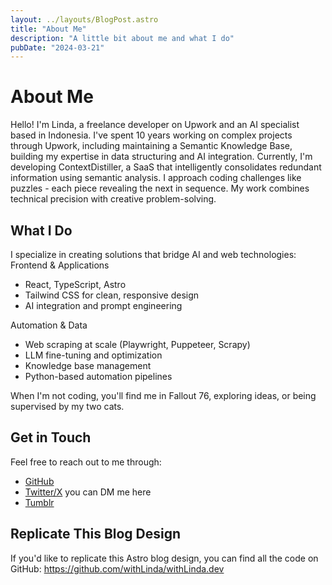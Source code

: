```yaml
---
layout: ../layouts/BlogPost.astro
title: "About Me"
description: "A little bit about me and what I do"
pubDate: "2024-03-21"
---
```


# About Me

Hello! I'm Linda, a freelance developer on Upwork and an AI specialist based in Indonesia. I've spent 10 years working on complex projects through Upwork, including maintaining a Semantic Knowledge Base, building my expertise in data structuring and AI integration. Currently, I'm developing ContextDistiller, a SaaS that intelligently consolidates redundant information using semantic analysis.
I approach coding challenges like puzzles - each piece revealing the next in sequence. My work combines technical precision with creative problem-solving.

## What I Do

I specialize in creating solutions that bridge AI and web technologies:
Frontend & Applications

- React, TypeScript, Astro
- Tailwind CSS for clean, responsive design
- AI integration and prompt engineering

Automation & Data

- Web scraping at scale (Playwright, Puppeteer, Scrapy)
- LLM fine-tuning and optimization 
- Knowledge base management 
- Python-based automation pipelines

When I'm not coding, you'll find me in Fallout 76, exploring ideas, or being supervised by my two cats.

## Get in Touch

Feel free to reach out to me through:

- [GitHub](https://github.com/withLinda)
- [Twitter/X](https://x.com/withLinda13) you can DM me here
- [Tumblr](https://www.tumblr.com/withlinda13)

## Replicate This Blog Design

If you'd like to replicate this Astro blog design, you can find all the code on GitHub: https://github.com/withLinda/withLinda.dev
